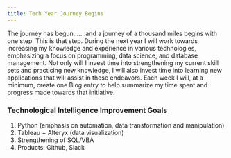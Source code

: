 ```yaml
---
title: Tech Year Journey Begins
---
```

The journey has begun.......and a journey of a thousand miles begins with one step. This is that step. During the next year I will work towards increasing my knowledge and experience in various technologies, emphasizing a focus on programming, data science, and database management. Not only will I invest time into strengthening my current skill sets and practicing new knowledge, I will also invest time into learning new applications that will assist in those endeavors. Each week I will, at a minimum, create one Blog entry to help summarize my time spent and progress made towards that initiative. 

### Technological Intelligence Improvement Goals
1. Python (emphasis on automation, data transformation and manipulation)
2. Tableau + Alteryx (data visualization)
3. Strengthening of SQL/VBA
4. Products: Github, Slack
